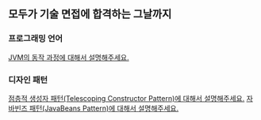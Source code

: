 ## 모두가 기술 면접에 합격하는 그날까지

### 프로그래밍 언어
[JVM의 동작 과정에 대해서 설명해주세요.](https://velog.io/@dhwlddjgmanf/JVM-그래서-넌-뭐야 "JVM, 그래서 넌 뭐야")

### 디자인 패턴
[점층적 생성자 패턴(Telescoping Constructor Pattern)에 대해서 설명해주세요.](https://velog.io/@dhwlddjgmanf/Telescoping-Constructor-Pattern이-뭐야 "Telescoping Constructor Pattern이 뭐야")
[자바빈즈 패턴(JavaBeans Pattern)에 대해서 설명해주세요.](https://velog.io/@dhwlddjgmanf/JavaBeans-Pattern%EC%9D%B4-%EB%AD%90%EC%95%BC-lq9cyh9a "JavaBeans Pattern이 뭐야")
